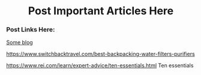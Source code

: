 <center><h1>Post Important Articles Here</h1></center>
<h3>Post Links Here:</h3>
<a href = 'https://www.halfwayanywhere.com/pacific-crest-trail/'>Some blog</a>

https://www.switchbacktravel.com/best-backpacking-water-filters-purifiers

https://www.rei.com/learn/expert-advice/ten-essentials.html
Ten essentials

